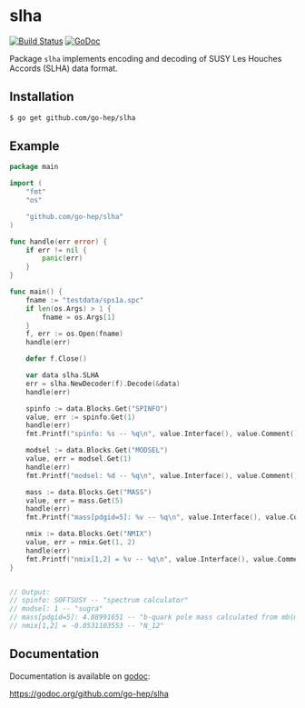 slha
====

[![Build Status](https://drone.io/github.com/go-hep/slha/status.png)](https://drone.io/github.com/go-hep/slha/latest)
[![GoDoc](https://godoc.org/github.com/go-hep/slha?status.svg)](https://godoc.org/github.com/go-hep/slha)

Package `slha` implements encoding and decoding of SUSY Les Houches
Accords (SLHA) data format.

## Installation

```sh
$ go get github.com/go-hep/slha
```

## Example

```go
package main

import (
	"fmt"
	"os"

	"github.com/go-hep/slha"
)

func handle(err error) {
	if err != nil {
		panic(err)
	}
}

func main() {
	fname := "testdata/sps1a.spc"
	if len(os.Args) > 1 {
		fname = os.Args[1]
	}
	f, err := os.Open(fname)
	handle(err)

	defer f.Close()

	var data slha.SLHA
	err = slha.NewDecoder(f).Decode(&data)
	handle(err)

	spinfo := data.Blocks.Get("SPINFO")
	value, err := spinfo.Get(1)
	handle(err)
	fmt.Printf("spinfo: %s -- %q\n", value.Interface(), value.Comment())

	modsel := data.Blocks.Get("MODSEL")
	value, err = modsel.Get(1)
	handle(err)
	fmt.Printf("modsel: %d -- %q\n", value.Interface(), value.Comment())

	mass := data.Blocks.Get("MASS")
	value, err = mass.Get(5)
	handle(err)
	fmt.Printf("mass[pdgid=5]: %v -- %q\n", value.Interface(), value.Comment())

	nmix := data.Blocks.Get("NMIX")
	value, err = nmix.Get(1, 2)
	handle(err)
	fmt.Printf("nmix[1,2] = %v -- %q\n", value.Interface(), value.Comment())
}


// Output:
// spinfo: SOFTSUSY -- "spectrum calculator"
// modsel: 1 -- "sugra"
// mass[pdgid=5]: 4.88991651 -- "b-quark pole mass calculated from mb(mb)_Msbar"
// nmix[1,2] = -0.0531103553 -- "N_12"
```

## Documentation

Documentation is available on [godoc](https://godoc.org/github.com/go-hep/slha):

  https://godoc.org/github.com/go-hep/slha

